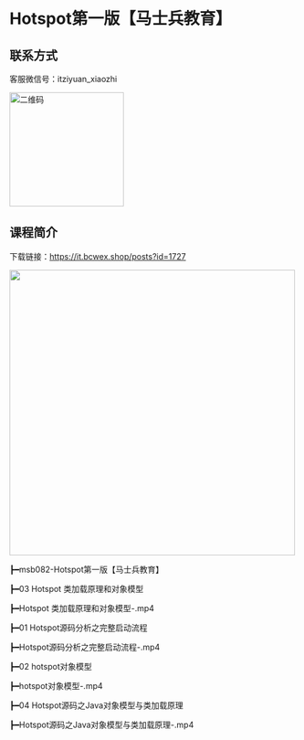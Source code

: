 # Hotspot第一版【马士兵教育】

## 联系方式

客服微信号：itziyuan_xiaozhi

<img src="https://ziyuanyun.oss-cn-guangzhou.aliyuncs.com/common/20240614073449/666b82192834a.jpg" width="200" height="200" alt="二维码">

## 课程简介

下载链接：https://it.bcwex.shop/posts?id=1727

<img src="https://ziyuanyun.oss-cn-guangzhou.aliyuncs.com/yun/20240515183520/66448fe819571.jpg" width="500" alt="">

  ┣━msb082-Hotspot第一版【马士兵教育】

 ┣━03 Hotspot 类加载原理和对象模型

 ┣━Hotspot 类加载原理和对象模型-.mp4

 ┣━01 Hotspot源码分析之完整启动流程

 ┣━Hotspot源码分析之完整启动流程-.mp4

 ┣━02 hotspot对象模型

 ┣━hotspot对象模型-.mp4

 ┣━04 Hotspot源码之Java对象模型与类加载原理

 ┣━Hotspot源码之Java对象模型与类加载原理-.mp4

  
